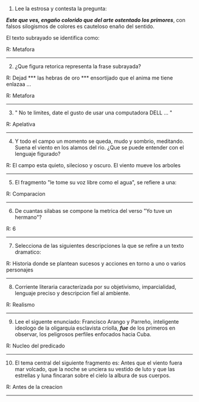 1. Lee la estrosa y contesta la pregunta:

***Este que ves, engaño colorido que del arte ostentado los primores***,
con falsos silogismos de colores es cauteloso enaño del sentido.

El texto subrayado se identifica como: 

R: Metafora 

--- 

2. ¿Que figura retorica representa la frase subrayada? 

R: Dejad *** las hebras de oro *** ensortijado que el anima me tiene enlazaa ...    

R: Metafora

--- 

3. " No te limites, date el gusto de usar una computadora DELL  ... "

R: Apelativa 

--- 

4. Y todo el campo un momento se queda, mudo y sombrio, meditando. Suena el viento en los alamos del rio. ¿Que se puede entender con el lenguaje figurado?

R: El campo esta quieto, silecioso y oscuro. El viento mueve los arboles 

--- 

5. El fragmento "le tome su voz libre como el agua", se refiere a una:  

R: Comparacion 

--- 

6. De cuantas silabas se compone la metrica del verso "Yo tuve un hermano"?  

R: 6 

--- 

7. Selecciona de las siguientes descripciones la que se refire a un texto dramatico:    

R: Historia donde se plantean sucesos y acciones en torno a uno o varios personajes 

--- 

8. Corriente literaria caracterizada por su objetivismo, imparcialidad, lenguaje preciso y descripcion fiel al ambiente. 

R: Realismo 

--- 

9. Lee el siguente enunciado:
Francisco Arango y Parreño, inteligente ideologo de la oligarquia esclavista criolla, ***fue*** de los primeros en observar, los peligrosos perfiles enfocados hacia Cuba.

R: Nucleo del predicado 

--- 

10. El tema central del siguiente fragmento es:
Antes que el viento fuera mar volcado, que la noche se unciera su vestido de luto y que las estrellas y luna fincaran sobre el cielo la albura de sus cuerpos.

R: Antes de la creacion 

--- 
